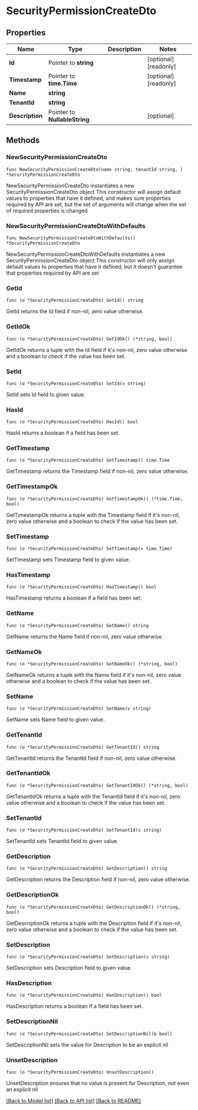 # SecurityPermissionCreateDto

## Properties

Name | Type | Description | Notes
------------ | ------------- | ------------- | -------------
**Id** | Pointer to **string** |  | [optional] [readonly] 
**Timestamp** | Pointer to **time.Time** |  | [optional] [readonly] 
**Name** | **string** |  | 
**TenantId** | **string** |  | 
**Description** | Pointer to **NullableString** |  | [optional] 

## Methods

### NewSecurityPermissionCreateDto

`func NewSecurityPermissionCreateDto(name string, tenantId string, ) *SecurityPermissionCreateDto`

NewSecurityPermissionCreateDto instantiates a new SecurityPermissionCreateDto object
This constructor will assign default values to properties that have it defined,
and makes sure properties required by API are set, but the set of arguments
will change when the set of required properties is changed

### NewSecurityPermissionCreateDtoWithDefaults

`func NewSecurityPermissionCreateDtoWithDefaults() *SecurityPermissionCreateDto`

NewSecurityPermissionCreateDtoWithDefaults instantiates a new SecurityPermissionCreateDto object
This constructor will only assign default values to properties that have it defined,
but it doesn't guarantee that properties required by API are set

### GetId

`func (o *SecurityPermissionCreateDto) GetId() string`

GetId returns the Id field if non-nil, zero value otherwise.

### GetIdOk

`func (o *SecurityPermissionCreateDto) GetIdOk() (*string, bool)`

GetIdOk returns a tuple with the Id field if it's non-nil, zero value otherwise
and a boolean to check if the value has been set.

### SetId

`func (o *SecurityPermissionCreateDto) SetId(v string)`

SetId sets Id field to given value.

### HasId

`func (o *SecurityPermissionCreateDto) HasId() bool`

HasId returns a boolean if a field has been set.

### GetTimestamp

`func (o *SecurityPermissionCreateDto) GetTimestamp() time.Time`

GetTimestamp returns the Timestamp field if non-nil, zero value otherwise.

### GetTimestampOk

`func (o *SecurityPermissionCreateDto) GetTimestampOk() (*time.Time, bool)`

GetTimestampOk returns a tuple with the Timestamp field if it's non-nil, zero value otherwise
and a boolean to check if the value has been set.

### SetTimestamp

`func (o *SecurityPermissionCreateDto) SetTimestamp(v time.Time)`

SetTimestamp sets Timestamp field to given value.

### HasTimestamp

`func (o *SecurityPermissionCreateDto) HasTimestamp() bool`

HasTimestamp returns a boolean if a field has been set.

### GetName

`func (o *SecurityPermissionCreateDto) GetName() string`

GetName returns the Name field if non-nil, zero value otherwise.

### GetNameOk

`func (o *SecurityPermissionCreateDto) GetNameOk() (*string, bool)`

GetNameOk returns a tuple with the Name field if it's non-nil, zero value otherwise
and a boolean to check if the value has been set.

### SetName

`func (o *SecurityPermissionCreateDto) SetName(v string)`

SetName sets Name field to given value.


### GetTenantId

`func (o *SecurityPermissionCreateDto) GetTenantId() string`

GetTenantId returns the TenantId field if non-nil, zero value otherwise.

### GetTenantIdOk

`func (o *SecurityPermissionCreateDto) GetTenantIdOk() (*string, bool)`

GetTenantIdOk returns a tuple with the TenantId field if it's non-nil, zero value otherwise
and a boolean to check if the value has been set.

### SetTenantId

`func (o *SecurityPermissionCreateDto) SetTenantId(v string)`

SetTenantId sets TenantId field to given value.


### GetDescription

`func (o *SecurityPermissionCreateDto) GetDescription() string`

GetDescription returns the Description field if non-nil, zero value otherwise.

### GetDescriptionOk

`func (o *SecurityPermissionCreateDto) GetDescriptionOk() (*string, bool)`

GetDescriptionOk returns a tuple with the Description field if it's non-nil, zero value otherwise
and a boolean to check if the value has been set.

### SetDescription

`func (o *SecurityPermissionCreateDto) SetDescription(v string)`

SetDescription sets Description field to given value.

### HasDescription

`func (o *SecurityPermissionCreateDto) HasDescription() bool`

HasDescription returns a boolean if a field has been set.

### SetDescriptionNil

`func (o *SecurityPermissionCreateDto) SetDescriptionNil(b bool)`

 SetDescriptionNil sets the value for Description to be an explicit nil

### UnsetDescription
`func (o *SecurityPermissionCreateDto) UnsetDescription()`

UnsetDescription ensures that no value is present for Description, not even an explicit nil

[[Back to Model list]](../README.md#documentation-for-models) [[Back to API list]](../README.md#documentation-for-api-endpoints) [[Back to README]](../README.md)


